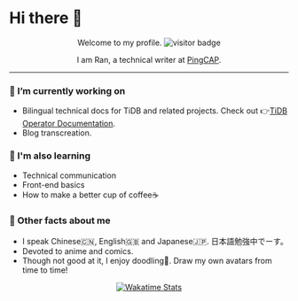 # Hi there 👋

<div align="center">
  <p>Welcome to my profile. <img src="https://visitor-badge.glitch.me/badge?page_id=ran-huang.ran-huang" alt="visitor badge"></p>
  <p>I am Ran, a technical writer at <a href="https://pingcap.com/">PingCAP</a>.</p>
</div>

---

### 📝 I’m currently working on

- Bilingual technical docs for TiDB and related projects. Check out 👉[TiDB Operator Documentation](https://github.com/pingcap/docs-tidb-operator).
- Blog transcreation.

### 🔭 I'm also learning

- Technical communication
- Front-end basics
- How to make a better cup of coffee☕️

### 📢 Other facts about me

- I speak Chinese🇨🇳, English🇬🇧 and Japanese🇯🇵. 日本語勉強中でーす。
- Devoted to anime and comics.
- Though not good at it, I enjoy doodling🎨. Draw my own avatars from time to time!

<!--
<div align="center">
  <a href="https://github.com/anuraghazra/github-readme-stats">
    <img alt="GitHub Stats" src="https://github-readme-stats.ran-huang.vercel.app/api?username=ran-huang&show_icons=true&count_private=true&hide=stars,issues&theme=dracula" />
  </a>
  <a href="https://github.com/anuraghazra/github-readme-stats">
      <img alt="Most Used Languages" src="https://github-readme-stats.ran-huang.vercel.app/api/top-langs/?username=ran-huang&langs-count=4&theme=dracula&layout=compact" />
  </a>
</div>
-->

<div align="center">
  <a href="https://github.com/anuraghazra/github-readme-stats">
    <img alt="Wakatime Stats" src="https://github-readme-stats.ran-huang.vercel.app/api/wakatime/?username=yellowgomi&theme=dracula&v=2" />
  </a>
</div>
